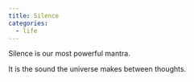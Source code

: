 ```yaml
---
title: Silence
categories:
  - life
---
```


Silence
is our most powerful mantra.

It is the sound
the universe makes
between thoughts.
